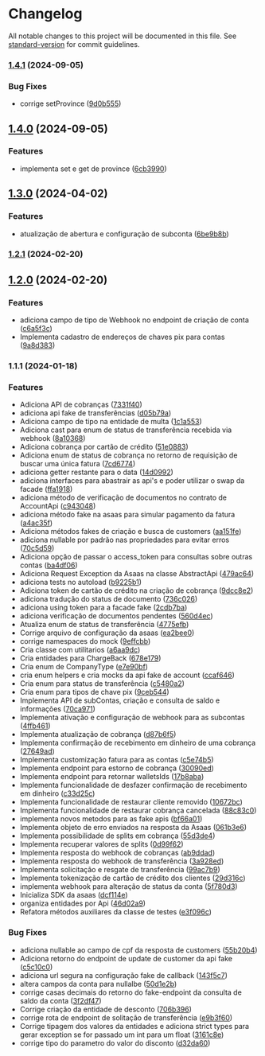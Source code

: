 # Changelog

All notable changes to this project will be documented in this file. See [standard-version](https://github.com/conventional-changelog/standard-version) for commit guidelines.

### [1.4.1](https://github.com/jetimob/asaas-sdk-php-laravel/compare/v1.4.0...v1.4.1) (2024-09-05)


### Bug Fixes

* corrige setProvince ([9d0b555](https://github.com/jetimob/asaas-sdk-php-laravel/commit/9d0b5550d97e2852eff212699b6d470f194c5add))

## [1.4.0](https://github.com/jetimob/asaas-sdk-php-laravel/compare/v1.3.0...v1.4.0) (2024-09-05)


### Features

* implementa set e get de province ([6cb3990](https://github.com/jetimob/asaas-sdk-php-laravel/commit/6cb3990d82cc45637fb49325dadc9b524b66d797))

## [1.3.0](https://github.com/jetimob/asaas-sdk-php-laravel/compare/v1.2.1...v1.3.0) (2024-04-02)


### Features

* atualização de abertura e configuração de subconta ([6be9b8b](https://github.com/jetimob/asaas-sdk-php-laravel/commit/6be9b8b7c932678e999371cf9cdc18e46910a324))

### [1.2.1](https://github.com/jetimob/asaas-sdk-php-laravel/compare/v1.2.0...v1.2.1) (2024-02-20)

## [1.2.0](https://github.com/jetimob/asaas-sdk-php-laravel/compare/v1.1.1...v1.2.0) (2024-02-20)


### Features

* adiciona campo de tipo de Webhook no endpoint de criação de conta ([c6a5f3c](https://github.com/jetimob/asaas-sdk-php-laravel/commit/c6a5f3cb2045504fa1cc303f7a13dfbcf8884a91))
* Implementa cadastro de endereços de chaves pix para contas ([9a8d383](https://github.com/jetimob/asaas-sdk-php-laravel/commit/9a8d383e5602e367510848775e094be0c51d7a86))

### 1.1.1 (2024-01-18)


### Features

* Adiciona API de cobranças ([7331f40](https://github.com/jetimob/asaas-sdk-php-laravel/commit/7331f40b15380cf46c48cbaa3cfb6e4948ee3e8b))
* adiciona api fake de transferências ([d05b79a](https://github.com/jetimob/asaas-sdk-php-laravel/commit/d05b79a2d79e38e46afb28f04638b1d29fa204c9))
* Adiciona campo de tipo na entidade de multa ([1c1a553](https://github.com/jetimob/asaas-sdk-php-laravel/commit/1c1a553f9cfa0624cf185bd999352e2dfb9a4682))
* Adiciona cast para enum de status de transferẽncia recebida via webhook ([8a10368](https://github.com/jetimob/asaas-sdk-php-laravel/commit/8a103685a64f5aa065c9448c6d2b935be00ff5e4))
* Adiciona cobrança por cartão de crédito ([51e0883](https://github.com/jetimob/asaas-sdk-php-laravel/commit/51e0883986e55297b5857339b56c816c9e348a7e))
* Adiciona enum de status de cobrança no retorno de requisição de buscar uma única fatura ([7cd6774](https://github.com/jetimob/asaas-sdk-php-laravel/commit/7cd677416b47a36d1acb4e9e81d21bf66ccc8a5a))
* adiciona getter restante para o data ([14d0992](https://github.com/jetimob/asaas-sdk-php-laravel/commit/14d099218f4d5c322ce53adef80512a2857767c2))
* adiciona interfaces para abastrair as api's e poder utilizar o swap da facade ([ffa1918](https://github.com/jetimob/asaas-sdk-php-laravel/commit/ffa1918d96db52e486a2c11a502eab911f43c01e))
* adiciona método de verificação de documentos no contrato de AccountApi ([c943048](https://github.com/jetimob/asaas-sdk-php-laravel/commit/c943048895ef547d3c24bce48153b9361065916a))
* adiciona método fake na asaas para simular pagamento da fatura ([a4ac35f](https://github.com/jetimob/asaas-sdk-php-laravel/commit/a4ac35f1fe321de9fc6598dd35addb429b85e577))
* Adiciona métodos fakes de criação e busca de customers ([aa151fe](https://github.com/jetimob/asaas-sdk-php-laravel/commit/aa151fe1cf10035c8bc7939dab02ba02f3030cf4))
* adiciona nullable por padrão nas propriedades para evitar erros ([70c5d59](https://github.com/jetimob/asaas-sdk-php-laravel/commit/70c5d59b83000cd89047018e2e3ba1be4266d3ff))
* Adiciona opção de passar o access_token para consultas sobre outras contas ([ba4df06](https://github.com/jetimob/asaas-sdk-php-laravel/commit/ba4df06835dcc4862be1919f78ef6ca71456a49a))
* Adiciona Request Exception da Asaas na classe AbstractApi ([479ac64](https://github.com/jetimob/asaas-sdk-php-laravel/commit/479ac64241b7ea817b14892d6f7767e93f29ca0d))
* adiciona tests no autoload ([b9225b1](https://github.com/jetimob/asaas-sdk-php-laravel/commit/b9225b1662b2f2c9f2248564b06699d83cc5b621))
* Adiciona token de cartão de crédito na criação de cobrança ([9dcc8e2](https://github.com/jetimob/asaas-sdk-php-laravel/commit/9dcc8e24c3d52e7a96cd35e7b10acf61eecb2b20))
* adiciona tradução do status de documento ([736c026](https://github.com/jetimob/asaas-sdk-php-laravel/commit/736c026aa3b4edac02f37cb09f49c790c91f4356))
* adiciona using token para a facade fake ([2cdb7ba](https://github.com/jetimob/asaas-sdk-php-laravel/commit/2cdb7ba910f45e1c1e9e7fe3e667365df558eca1))
* adiciona verificação de documentos pendentes ([560d4ec](https://github.com/jetimob/asaas-sdk-php-laravel/commit/560d4ec78b662076e56dac3b75805dee25fa5aeb))
* Atualiza enum de status de transferência ([4775efb](https://github.com/jetimob/asaas-sdk-php-laravel/commit/4775efb3133e876fed07189781bb13bbc96199bf))
* Corrige arquivo de configuração da asaas ([ea2bee0](https://github.com/jetimob/asaas-sdk-php-laravel/commit/ea2bee079d0c273b01bc38fd00dd6b9401c6ace8))
* corrige namespaces do mock ([9effcbb](https://github.com/jetimob/asaas-sdk-php-laravel/commit/9effcbb21a668e059372c3d7ba6c46eb0d114093))
* Cria classe com utilitarios ([a6aa9dc](https://github.com/jetimob/asaas-sdk-php-laravel/commit/a6aa9dc5e8865238906f956ad41c8e203c6a5680))
* Cria entidades para ChargeBack ([678e179](https://github.com/jetimob/asaas-sdk-php-laravel/commit/678e17973984272c22f3fb09fa163dbb1d271d32))
* Cria enum de CompanyType ([e7e90bf](https://github.com/jetimob/asaas-sdk-php-laravel/commit/e7e90bfd0c8295bd078343180100179ea81360bd))
* cria enum helpers e cria mocks da api fake de account ([ccaf646](https://github.com/jetimob/asaas-sdk-php-laravel/commit/ccaf646a2af487d79bbc2700aa95cb659e4d379f))
* Cria enum para status de transferência ([c5480a2](https://github.com/jetimob/asaas-sdk-php-laravel/commit/c5480a203899a6042084af0a187dd8ce9c6edd50))
* Cria enum para tipos de chave pix ([9ceb544](https://github.com/jetimob/asaas-sdk-php-laravel/commit/9ceb5440f134b077348b205f69af212e2554c73e))
* Implementa API de subContas, criação e consulta de saldo e informações ([70ca971](https://github.com/jetimob/asaas-sdk-php-laravel/commit/70ca97133bc935f70be3595b375d66d1d25cfdb5))
* Implementa ativação e configuração de webhook para as subcontas ([4ffb461](https://github.com/jetimob/asaas-sdk-php-laravel/commit/4ffb461462dcd2b80928f71c37e75ab44877a13a))
* Implementa atualização de cobrança ([d87b6f5](https://github.com/jetimob/asaas-sdk-php-laravel/commit/d87b6f554fe3fbeab926a95208987ac2217fe7f1))
* Implementa confirmação de recebimento em dinheiro de uma cobrança ([27649ad](https://github.com/jetimob/asaas-sdk-php-laravel/commit/27649add0f2dbd24fec2551cef8be1596541cad0))
* Implementa customização fatura para as contas ([c5e74b5](https://github.com/jetimob/asaas-sdk-php-laravel/commit/c5e74b5e9e3af0787c5df6b6162edc0108e05fc4))
* Implementa endpoint para estorno de cobrança ([30090ed](https://github.com/jetimob/asaas-sdk-php-laravel/commit/30090ed17d45ba38a65c40d7ef3590842c0e7312))
* Implementa endpoint para retornar walletsIds ([17b8aba](https://github.com/jetimob/asaas-sdk-php-laravel/commit/17b8aba4181b6ba534db6ad933cb1e81254fca18))
* Implementa funcionalidade de desfazer confirmação de recebimento em dinheiro ([c33d25c](https://github.com/jetimob/asaas-sdk-php-laravel/commit/c33d25c036d907e95c867c01ae2dd23826a80e1e))
* Implementa funcionalidade de restaurar cliente removido ([10672bc](https://github.com/jetimob/asaas-sdk-php-laravel/commit/10672bc798235ecc3cc5c371a4a089d957d93d2a))
* Implementa funcionalidade de restaurar cobrança cancelada ([88c83c0](https://github.com/jetimob/asaas-sdk-php-laravel/commit/88c83c0516b4df3310dc9633749dc86a00a2036e))
* implementa novos metodos para as fake apis ([bf66a01](https://github.com/jetimob/asaas-sdk-php-laravel/commit/bf66a01fc3c32f395774811414b0d56e52c211e7))
* Implementa objeto de erro enviados na resposta da Asaas ([061b3e6](https://github.com/jetimob/asaas-sdk-php-laravel/commit/061b3e61504dbc7ae92860cc78e9d7065af4afbd))
* Implementa possibilidade de splits em cobrança ([55d3de4](https://github.com/jetimob/asaas-sdk-php-laravel/commit/55d3de4b0365955f9f49e39dd19624c06900ce9f))
* Implementa recuperar valores de splits ([0d99f62](https://github.com/jetimob/asaas-sdk-php-laravel/commit/0d99f6275dd36acc0ed5ad7538c03d6c7e66a4a0))
* Implementa resposta do webhook de cobranças ([ab9ddad](https://github.com/jetimob/asaas-sdk-php-laravel/commit/ab9ddad4d4d4320c7c64ba7b307b1550a6f8fed7))
* Implementa resposta do webhook de transferência ([3a928ed](https://github.com/jetimob/asaas-sdk-php-laravel/commit/3a928edd42affaf1193fe12003c08869e34bdb41))
* Implementa solicitação e resgate de transferência ([99ac7b9](https://github.com/jetimob/asaas-sdk-php-laravel/commit/99ac7b96c4ce04708a370cd7b738aba33dbd42a7))
* Implementa tokenização de cartão de crédito dos clientes ([29d316c](https://github.com/jetimob/asaas-sdk-php-laravel/commit/29d316c4299fb6103528021bebdca67264804e34))
* implementa webhook para alteração de status da conta ([5f780d3](https://github.com/jetimob/asaas-sdk-php-laravel/commit/5f780d3d6a0920abd9a6746b045dcb957eaab4b9))
* Inicializa SDK da asaas ([dcf114e](https://github.com/jetimob/asaas-sdk-php-laravel/commit/dcf114e37d4d9ac94d4399dd03a95788d2dac177))
* organiza entidades por Api ([46d02a9](https://github.com/jetimob/asaas-sdk-php-laravel/commit/46d02a98c5e1081e0e06134e0dd2afc338ad6c33))
* Refatora métodos auxiliares da classe de testes ([e3f096c](https://github.com/jetimob/asaas-sdk-php-laravel/commit/e3f096cd1838a0cb05a2709bd5c2713a19c508f6))


### Bug Fixes

* adiciona nullable ao campo de  cpf da resposta de customers ([55b20b4](https://github.com/jetimob/asaas-sdk-php-laravel/commit/55b20b4f9c3b6b00fa2111ac21959c70f0df5214))
* Adiciona retorno do endpoint de update de customer da api fake ([c5c10c0](https://github.com/jetimob/asaas-sdk-php-laravel/commit/c5c10c097ce1e996020e7221f33133682e76eab4))
* adiciona url segura na configuração fake de callback ([143f5c7](https://github.com/jetimob/asaas-sdk-php-laravel/commit/143f5c775dd9d0ef41a7c344aa1dbe4357d59031))
* altera campos da conta para nullalbe ([50d1e2b](https://github.com/jetimob/asaas-sdk-php-laravel/commit/50d1e2b83be34988e374ed943810778c4e573248))
* corrige casas decimais do retorno do fake-endpoint da consulta de saldo da conta ([3f2df47](https://github.com/jetimob/asaas-sdk-php-laravel/commit/3f2df479e88eef77980dabd75b74a3d71d686243))
* Corrige criação da entidade de desconto ([706b396](https://github.com/jetimob/asaas-sdk-php-laravel/commit/706b3967b72d2c88b07a31f3b05134327ed0f9ac))
* corrige rota de endpoint de solitação de transferência ([e9b3f60](https://github.com/jetimob/asaas-sdk-php-laravel/commit/e9b3f6089bd46f9aaf10f8166288f2442063ba7a))
* Corrige tipagem dos valores da entidades e adiciona strict types para gerar exception se for passado um int para um float ([3161c8e](https://github.com/jetimob/asaas-sdk-php-laravel/commit/3161c8e6056da2d726b3f80e2f2c051d67735244))
* corrige tipo do parametro do valor do disconto ([d32da60](https://github.com/jetimob/asaas-sdk-php-laravel/commit/d32da6049ad7199d8dee10f96f08a27d4d16e6c7))
